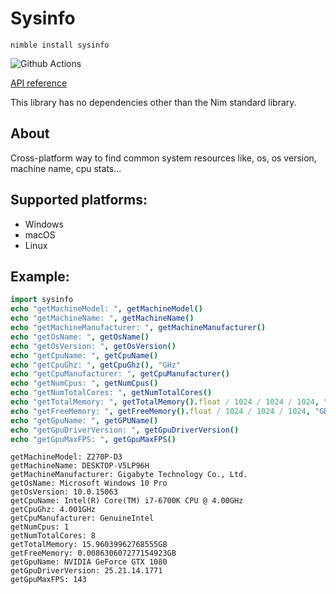 # Sysinfo

`nimble install sysinfo`

![Github Actions](https://github.com/treeform/sysinfo/workflows/Github%20Actions/badge.svg)

[API reference](https://nimdocs.com/treeform/sysinfo)

This library has no dependencies other than the Nim standard library.

## About

Cross-platform way to find common system resources like, os, os version, machine name, cpu stats...

## Supported platforms:

* Windows
* macOS
* Linux

## Example:

```nim
import sysinfo
echo "getMachineModel: ", getMachineModel()
echo "getMachineName: ", getMachineName()
echo "getMachineManufacturer: ", getMachineManufacturer()
echo "getOsName: ", getOsName()
echo "getOsVersion: ", getOsVersion()
echo "getCpuName: ", getCpuName()
echo "getCpuGhz: ", getCpuGhz(), "GHz"
echo "getCpuManufacturer: ", getCpuManufacturer()
echo "getNumCpus: ", getNumCpus()
echo "getNumTotalCores: ", getNumTotalCores()
echo "getTotalMemory: ", getTotalMemory().float / 1024 / 1024 / 1024, "GB"
echo "getFreeMemory: ", getFreeMemory().float / 1024 / 1024 / 1024, "GB"
echo "getGpuName: ", getGPUName()
echo "getGpuDriverVersion: ", getGpuDriverVersion()
echo "getGpuMaxFPS: ", getGpuMaxFPS()
```

```
getMachineModel: Z270P-D3
getMachineName: DESKTOP-V5LP96H
getMachineManufacturer: Gigabyte Technology Co., Ltd.
getOsName: Microsoft Windows 10 Pro
getOsVersion: 10.0.15063
getCpuName: Intel(R) Core(TM) i7-6700K CPU @ 4.00GHz
getCpuGhz: 4.001GHz
getCpuManufacturer: GenuineIntel
getNumCpus: 1
getNumTotalCores: 8
getTotalMemory: 15.96039962768555GB
getFreeMemory: 0.008630607277154923GB
getGpuName: NVIDIA GeForce GTX 1080
getGpuDriverVersion: 25.21.14.1771
getGpuMaxFPS: 143
```
